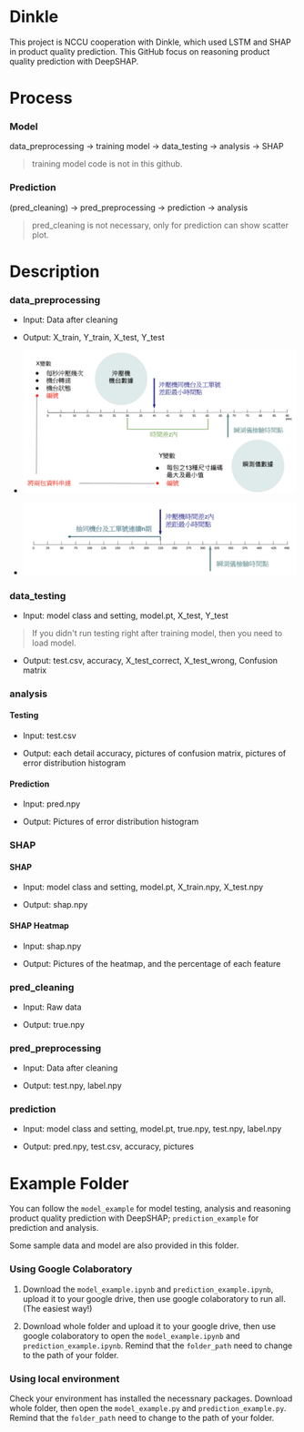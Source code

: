 # Dinkle
This project is NCCU cooperation with Dinkle, which used LSTM and SHAP in product quality prediction. 
This GitHub focus on reasoning product quality prediction with DeepSHAP.

# Process
### Model 
data_preprocessing -> training model -> data_testing -> analysis -> SHAP
> training model code is not in this github.

### Prediction
(pred_cleaning) -> pred_preprocessing -> prediction -> analysis
> pred_cleaning is not necessary, only for prediction can show scatter plot.

# Description
### data_preprocessing
- Input: Data after cleaning

- Output: X_train, Y_train, X_test, Y_test

- ![alt text](https://github.com/YiChingLLin/Dinkle/blob/main/pic/data_preprocessing1.png)
- ![alt text](https://github.com/YiChingLLin/Dinkle/blob/main/pic/data_preprocessing2.png)

### data_testing
- Input: model class and setting, model.pt, X_test, Y_test
> If you didn't run testing right after training model, then you need to load model.

- Output: test.csv, accuracy, X_test_correct, X_test_wrong, Confusion matrix

### analysis
#### Testing
- Input: test.csv

- Output: each detail accuracy, pictures of confusion matrix, pictures of error distribution histogram

#### Prediction
- Input: pred.npy

- Output: Pictures of error distribution histogram

### SHAP
#### SHAP 
- Input: model class and setting, model.pt, X_train.npy, X_test.npy

- Output: shap.npy
#### SHAP Heatmap
- Input: shap.npy

- Output: Pictures of the heatmap, and the percentage of each feature

### pred_cleaning
- Input: Raw data

- Output: true.npy

### pred_preprocessing
- Input: Data after cleaning

- Output: test.npy, label.npy

### prediction
- Input: model class and setting, model.pt, true.npy, test.npy, label.npy

- Output: pred.npy, test.csv, accuracy, pictures

# Example Folder
You can follow the `model_example` for model testing, analysis and reasoning product quality prediction with DeepSHAP; `prediction_example` for prediction and analysis.

Some sample data and model are also provided in this folder.

### Using Google Colaboratory
1. Download the `model_example.ipynb` and `prediction_example.ipynb`, upload it to your google drive, then use google colaboratory to run all. (The easiest way!)

2. Download whole folder and upload it to your google drive, then use google colaboratory to open the `model_example.ipynb` and `prediction_example.ipynb`. Remind that the `folder_path` need to change to the path of your folder.

### Using local environment
Check your environment has installed the necessnary packages. Download whole folder, then open the `model_example.py` and `prediction_example.py`. Remind that the `folder_path` need to change to the path of your folder.